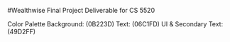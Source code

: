 #Wealthwise
Final Project Deliverable for CS 5520

Color Palette
Background: (0B223D)
Text: (06C1FD)
UI & Secondary Text: (49D2FF)